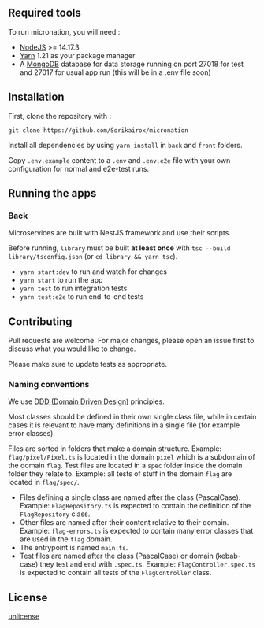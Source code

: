 

## Required tools

To run micronation, you will need :

- [NodeJS](https://nodejs.org/en/) >= 14.17.3
- [Yarn](https://classic.yarnpkg.com/lang/en/) 1.21 as your package manager
- A [MongoDB](https://www.mongodb.com/) database for data storage running on port 27018 for test and 27017 for usual app run (this will be in a .env file soon)

## Installation

First, clone the repository with : 

`git clone https://github.com/Sorikairox/micronation`


Install all dependencies by using `yarn install` in `back` and `front` folders.

Copy `.env.example` content to a `.env` and `.env.e2e` file with your own configuration for normal and e2e-test runs.

## Running the apps

### Back
Microservices are built with NestJS framework and use their scripts.

Before running, `library` must be built **at least once** with `tsc --build library/tsconfig.json` (or `cd library && yarn tsc`).

- `yarn start:dev` to run and watch for changes
- `yarn start` to run the app 
- `yarn test` to run integration tests
- `yarn test:e2e` to run end-to-end tests

## Contributing
Pull requests are welcome. For major changes, please open an issue first to discuss what you would like to change.

Please make sure to update tests as appropriate.

### Naming conventions

We use [DDD (Domain Driven Design)](https://en.wikipedia.org/wiki/Domain-driven_design) principles.

Most classes should be defined in their own single class file, while in certain cases it is relevant to have many definitions in a single file (for example error classes).

Files are sorted in folders that make a domain structure. Example: `flag/pixel/Pixel.ts` is located in the domain `pixel` which is a subdomain of the domain `flag`.
Test files are located in a `spec` folder inside the domain folder they relate to. Example: all tests of stuff in the domain `flag` are located in `flag/spec/`.

- Files defining a single class are named after the class (PascalCase). Example: `FlagRepository.ts` is expected to contain the definition of the `FlagRepository` class.
- Other files are named after their content relative to their domain. Example: `flag-errors.ts` is expected to contain many error classes that are used in the `flag` domain.
- The entrypoint is named `main.ts`.
- Test files are named after the class (PascalCase) or domain (kebab-case) they test and end with `.spec.ts`. Example: `FlagController.spec.ts` is expected to contain all tests of the `FlagController` class.

## License
[unlicense](https://choosealicense.com/licenses/unlicense/)
